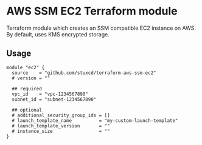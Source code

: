 # AWS SSM EC2 Terraform module

Terraform module which creates an SSM compatible EC2 instance on AWS. By default, uses KMS encrypted storage.

## Usage

```hcl
module "ec2" {
  source    = "github.com/stuxcd/terraform-aws-ssm-ec2"
  # version = ""

  ## required
  vpc_id    = "vpc-1234567890"
  subnet_id = "subnet-1234567890"

  ## optional
  # additional_security_group_ids = []
  # launch_template_name          = "my-custom-launch-template"
  # launch_template_version       = ""
  # instance_size                 = ""
}
```